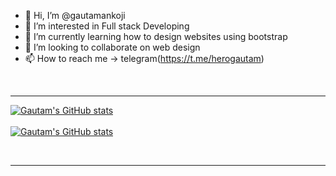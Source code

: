 - 👋 Hi, I’m @gautamankoji
- 👀 I’m interested in Full stack Developing 
- 🌱 I’m currently learning how to design websites using bootstrap
- 💞️ I’m looking to collaborate on web design
- 📫 How to reach me -> telegram(https://t.me/herogautam)

<br>
<hr>

[![Gautam's GitHub stats](https://github-readme-stats.vercel.app/api?username=gautamankoji&hide=contribs,prs&show_icons=true&theme=transparent)](https://github.com/gautamankoji/github-readme-stats)
<br>
<br>
[![Gautam's GitHub stats](https://github-readme-stats.vercel.app/api?username=gautamankoji&show=reviews,discussions_started,discussions_answered,prs_merged,prs_merged_percentage&show_icons=true&theme=transparent)](https://github.com/gautamankoji/github-readme-stats)


<br>
<hr>



<!---
gautamankoji/gautamankoji is a ✨ special ✨ repository because its `README.md` (this file) appears on your GitHub profile.
You can click the Preview link to take a look at your changes.

&show=reviews,discussions_started,discussions_answered,prs_merged,prs_merged_percentage
--->
